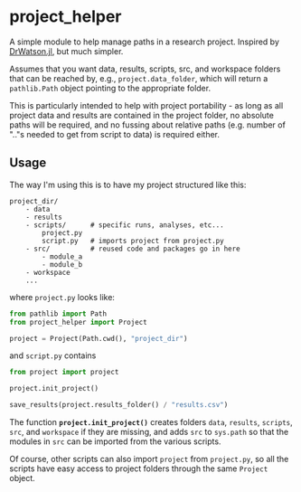 # project_helper

A simple module to help manage paths in a research project. Inspired by [DrWatson.jl](https://github.com/JuliaDynamics/DrWatson.jl), but much simpler. 

Assumes that you want data, results, scripts, src, and workspace folders that can be reached by, e.g., `project.data_folder`, which will return a `pathlib.Path` object pointing to the appropriate folder.

This is particularly intended to help with project portability - as long as all project data
and results are contained in the project folder, no absolute paths will be required, and no fussing about relative paths (e.g. number of ".."s needed to get from script to data) is required either.

## Usage
The way I'm using this is to have my project structured like this:
```
project_dir/
    - data
    - results
    - scripts/      # specific runs, analyses, etc...
        project.py
        script.py   # imports project from project.py
    - src/          # reused code and packages go in here
        - module_a
        - module_b
    - workspace
    ...
```
 where `project.py` looks like:

```python
from pathlib import Path
from project_helper import Project

project = Project(Path.cwd(), "project_dir")
```

and `script.py` contains
```python
from project import project

project.init_project()

save_results(project.results_folder() / "results.csv")
```

The function **`project.init_project()`** creates folders `data`, `results`, `scripts`, `src`, and `workspace` if they are missing, and adds `src` to `sys.path` so that the modules in `src` can be imported from the various scripts. 

Of course, other scripts can also import `project` from `project.py`, so all the scripts have easy access to project folders through the same `Project` object.
